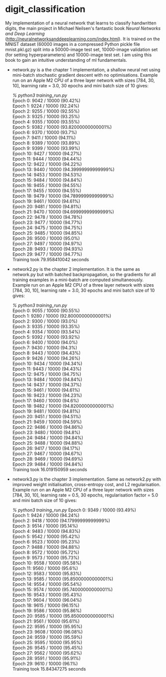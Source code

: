 # digit_classification
My implementation of a neural network that learns to classify handwritten digits, the main project in Michael Neilsen's fantastic book _Neural Networks and Deep Learning_ (http://neuralnetworksanddeeplearning.com/index.html). It is trained on the MNIST dataset (60000 images in a compressed Python pickle file mnist.pkl.gz) split into a 50000-image test set, 10000-image validation set (for setting hyperparameters) and 10000-image test set. I am using this book to gain an intuitive understanding of ml fundamentals.

- network.py is a the chapter 1 implementation, a shallow neural net using mini-batch stochastic gradient descent with no optimisations.
  Example run on an Apple M2 CPU of a three layer network with sizes [784, 30, 10], learning rate = 3.0, 30 epochs and mini batch size of 10 gives:  

  _% python3 training_run.py_   
  Epoch 0: 9042 / 10000 (90.42%)  
  Epoch 1: 9224 / 10000 (92.24%)  
  Epoch 2: 9255 / 10000 (92.55%)  
  Epoch 3: 9325 / 10000 (93.25%)  
  Epoch 4: 9355 / 10000 (93.55%)  
  Epoch 5: 9382 / 10000 (93.82000000000001%)  
  Epoch 6: 9370 / 10000 (93.7%)  
  Epoch 7: 9411 / 10000 (94.11%)  
  Epoch 8: 9389 / 10000 (93.89%)  
  Epoch 9: 9399 / 10000 (93.99%)  
  Epoch 10: 9427 / 10000 (94.27%)  
  Epoch 11: 9444 / 10000 (94.44%)  
  Epoch 12: 9422 / 10000 (94.22%)  
  Epoch 13: 9440 / 10000 (94.39999999999999%)  
  Epoch 14: 9453 / 10000 (94.53%)  
  Epoch 15: 9484 / 10000 (94.84%)  
  Epoch 16: 9455 / 10000 (94.55%)  
  Epoch 17: 9455 / 10000 (94.55%)  
  Epoch 18: 9479 / 10000 (94.78999999999999%)  
  Epoch 19: 9461 / 10000 (94.61%)  
  Epoch 20: 9481 / 10000 (94.81%)  
  Epoch 21: 9470 / 10000 (94.69999999999999%)  
  Epoch 22: 9478 / 10000 (94.78%)  
  Epoch 23: 9477 / 10000 (94.77%)  
  Epoch 24: 9475 / 10000 (94.75%)  
  Epoch 25: 9485 / 10000 (94.85%)  
  Epoch 26: 9500 / 10000 (95.0%)  
  Epoch 27: 9497 / 10000 (94.97%)  
  Epoch 28: 9493 / 10000 (94.93%)  
  Epoch 29: 9477 / 10000 (94.77%)  
  Training took 79.958410042 seconds     

- network2.py is the chapter 2 implementation. It is the same as network.py but with batched backpropagation, so the gradients for all training examples in a mini-batch are computed simultaneously.
  Example run on an Apple M2 CPU of a three layer network with sizes [784, 30, 10], learning rate = 3.0, 30 epochs and mini batch size of 10 gives:  

  _% python3 training_run.py_   
  Epoch 0: 9055 / 10000 (90.55%)  
  Epoch 1: 9280 / 10000 (92.80000000000001%)  
  Epoch 2: 9300 / 10000 (93.0%)  
  Epoch 3: 9335 / 10000 (93.35%)  
  Epoch 4: 9354 / 10000 (93.54%)  
  Epoch 5: 9392 / 10000 (93.92%)  
  Epoch 6: 9400 / 10000 (94.0%)  
  Epoch 7: 9430 / 10000 (94.3%)  
  Epoch 8: 9443 / 10000 (94.43%)  
  Epoch 9: 9426 / 10000 (94.26%)  
  Epoch 10: 9434 / 10000 (94.34%)  
  Epoch 11: 9443 / 10000 (94.43%)  
  Epoch 12: 9475 / 10000 (94.75%)  
  Epoch 13: 9484 / 10000 (94.84%)  
  Epoch 14: 9437 / 10000 (94.37%)  
  Epoch 15: 9461 / 10000 (94.61%)  
  Epoch 16: 9423 / 10000 (94.23%)  
  Epoch 17: 9460 / 10000 (94.6%)  
  Epoch 18: 9482 / 10000 (94.82000000000001%)  
  Epoch 19: 9481 / 10000 (94.81%)  
  Epoch 20: 9451 / 10000 (94.51%)  
  Epoch 21: 9459 / 10000 (94.59%)  
  Epoch 22: 9486 / 10000 (94.86%)  
  Epoch 23: 9480 / 10000 (94.8%)  
  Epoch 24: 9484 / 10000 (94.84%)  
  Epoch 25: 9488 / 10000 (94.88%)  
  Epoch 26: 9417 / 10000 (94.17%)  
  Epoch 27: 9467 / 10000 (94.67%)  
  Epoch 28: 9469 / 10000 (94.69%)  
  Epoch 29: 9484 / 10000 (94.84%)  
  Training took 16.019150959 seconds

- network3.py is the chapter 3 implementation. Same as network2.py with improved weight initialisation, cross-entropy cost, and L2 regularisation.
  Example run on an Apple M2 CPU of a three layer network with sizes [784, 30, 10], learning rate = 0.5, 30 epochs, regularisation factor = 5.0 and mini batch size of 10 gives:    

  _% python3 training_run.py_
  Epoch 0: 9349 / 10000 (93.49%)  
  Epoch 1: 9424 / 10000 (94.24%)  
  Epoch 2: 9418 / 10000 (94.17999999999999%)  
  Epoch 3: 9514 / 10000 (95.14%)  
  Epoch 4: 9483 / 10000 (94.83%)  
  Epoch 5: 9542 / 10000 (95.42%)  
  Epoch 6: 9523 / 10000 (95.23%)  
  Epoch 7: 9488 / 10000 (94.88%)  
  Epoch 8: 9572 / 10000 (95.72%)  
  Epoch 9: 9573 / 10000 (95.73%)  
  Epoch 10: 9558 / 10000 (95.58%)  
  Epoch 11: 9560 / 10000 (95.6%)  
  Epoch 12: 9583 / 10000 (95.83%)  
  Epoch 13: 9585 / 10000 (95.85000000000001%)  
  Epoch 14: 9554 / 10000 (95.54%)  
  Epoch 15: 9574 / 10000 (95.74000000000001%)  
  Epoch 16: 9543 / 10000 (95.43%)  
  Epoch 17: 9604 / 10000 (96.04%)  
  Epoch 18: 9615 / 10000 (96.15%)  
  Epoch 19: 9586 / 10000 (95.86%)  
  Epoch 20: 9585 / 10000 (95.85000000000001%)  
  Epoch 21: 9561 / 10000 (95.61%)  
  Epoch 22: 9595 / 10000 (95.95%)  
  Epoch 23: 9608 / 10000 (96.08%)  
  Epoch 24: 9559 / 10000 (95.59%)  
  Epoch 25: 9595 / 10000 (95.95%)  
  Epoch 26: 9545 / 10000 (95.45%)  
  Epoch 27: 9562 / 10000 (95.62%)  
  Epoch 28: 9591 / 10000 (95.91%)  
  Epoch 29: 9610 / 10000 (96.1%)  
  Training took 15.84347275 seconds   
  
